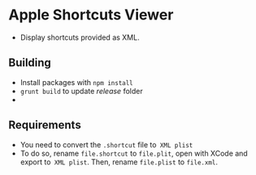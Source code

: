 # Apple Shortcuts Viewer

* Display shortcuts provided as XML.

## Building

* Install packages with `npm install`
* `grunt build` to update *release* folder
* 

## Requirements

* You need to convert the `.shortcut` file to` XML plist`
* To do so, rename `file.shortcut` to `file.plit`, open with XCode and export to` XML plist`. Then, rename `file.plist` to `file.xml`.

